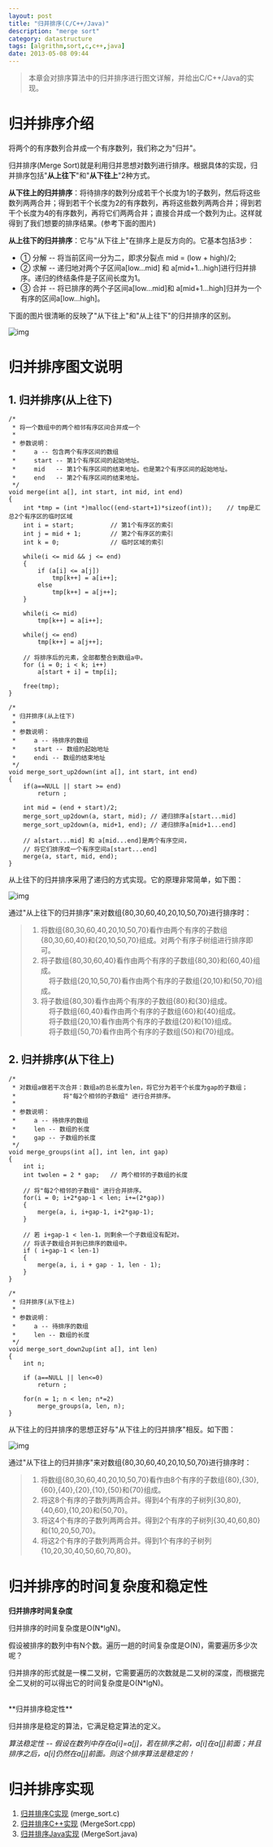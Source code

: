 ```yaml
---
layout: post
title: "归并排序(C/C++/Java)"
description: "merge sort"
category: datastructure
tags: [algrithm,sort,c,c++,java]
date: 2013-05-08 09:44
---
```




> 本章会对排序算法中的归并排序进行图文详解，并给出C/C++/Java的实现。



# 归并排序介绍

将两个的有序数列合并成一个有序数列，我们称之为"归并"。

归并排序(Merge Sort)就是利用归并思想对数列进行排序。根据具体的实现，归并排序包括"**从上往下**"和"**从下往上**"2种方式。

**从下往上的归并排序**：将待排序的数列分成若干个长度为1的子数列，然后将这些数列两两合并；得到若干个长度为2的有序数列，再将这些数列两两合并；得到若干个长度为4的有序数列，再将它们两两合并；直接合并成一个数列为止。这样就得到了我们想要的排序结果。(参考下面的图片)

**从上往下的归并排序**：它与"从下往上"在排序上是反方向的。它基本包括3步：

+ ①  分解 -- 将当前区间一分为二，即求分裂点 mid = (low + high)/2; 
+ ②  求解 -- 递归地对两个子区间a[low...mid] 和 a[mid+1...high]进行归并排序。递归的终结条件是子区间长度为1。
+ ③  合并 -- 将已排序的两个子区间a[low...mid]和 a[mid+1...high]归并为一个有序的区间a[low...high]。

下面的图片很清晰的反映了"从下往上"和"从上往下"的归并排序的区别。

![img](/media/pic/datastruct_algrithm/algrithm/merge_01.jpg)



# 归并排序图文说明

## 1. 归并排序(从上往下)

    /*
     * 将一个数组中的两个相邻有序区间合并成一个
     *
     * 参数说明：
     *     a -- 包含两个有序区间的数组
     *     start -- 第1个有序区间的起始地址。
     *     mid   -- 第1个有序区间的结束地址。也是第2个有序区间的起始地址。
     *     end   -- 第2个有序区间的结束地址。
     */
    void merge(int a[], int start, int mid, int end)
    {
        int *tmp = (int *)malloc((end-start+1)*sizeof(int));	// tmp是汇总2个有序区的临时区域
        int i = start;			// 第1个有序区的索引
        int j = mid + 1;		// 第2个有序区的索引
        int k = 0;				// 临时区域的索引

        while(i <= mid && j <= end)
        {
            if (a[i] <= a[j])
                tmp[k++] = a[i++];
            else
                tmp[k++] = a[j++];
        }

        while(i <= mid)
            tmp[k++] = a[i++];

        while(j <= end)
            tmp[k++] = a[j++];

        // 将排序后的元素，全部都整合到数组a中。
        for (i = 0; i < k; i++)
            a[start + i] = tmp[i];

        free(tmp);
    }

    /*
     * 归并排序(从上往下)
     *
     * 参数说明：
     *     a -- 待排序的数组
     *     start -- 数组的起始地址
     *     endi -- 数组的结束地址
     */
    void merge_sort_up2down(int a[], int start, int end)
    {
        if(a==NULL || start >= end)
            return ;

        int mid = (end + start)/2;
        merge_sort_up2down(a, start, mid); // 递归排序a[start...mid]
        merge_sort_up2down(a, mid+1, end); // 递归排序a[mid+1...end]

        // a[start...mid] 和 a[mid...end]是两个有序空间，
        // 将它们排序成一个有序空间a[start...end]
        merge(a, start, mid, end);
    }

从上往下的归并排序采用了递归的方式实现。它的原理非常简单，如下图：

![img](/media/pic/datastruct_algrithm/algrithm/merge_02.jpg)

通过"从上往下的归并排序"来对数组{80,30,60,40,20,10,50,70}进行排序时：

> 1. 将数组{80,30,60,40,20,10,50,70}看作由两个有序的子数组{80,30,60,40}和{20,10,50,70}组成。对两个有序子树组进行排序即可。 
> 2. 将子数组{80,30,60,40}看作由两个有序的子数组{80,30}和{60,40}组成。 
> <br/>&nbsp;&nbsp;&nbsp; 将子数组{20,10,50,70}看作由两个有序的子数组{20,10}和{50,70}组成。
> 3. 将子数组{80,30}看作由两个有序的子数组{80}和{30}组成。
> <br/>&nbsp;&nbsp;&nbsp;  将子数组{60,40}看作由两个有序的子数组{60}和{40}组成。
> <br/>&nbsp;&nbsp;&nbsp;  将子数组{20,10}看作由两个有序的子数组{20}和{10}组成。
> <br/>&nbsp;&nbsp;&nbsp;  将子数组{50,70}看作由两个有序的子数组{50}和{70}组成。


## 2. 归并排序(从下往上)

    /*
     * 对数组a做若干次合并：数组a的总长度为len，将它分为若干个长度为gap的子数组；
     *             将"每2个相邻的子数组" 进行合并排序。
     *
     * 参数说明：
     *     a -- 待排序的数组
     *     len -- 数组的长度
     *     gap -- 子数组的长度
     */
    void merge_groups(int a[], int len, int gap)
    {
        int i;
        int twolen = 2 * gap;	// 两个相邻的子数组的长度

        // 将"每2个相邻的子数组" 进行合并排序。
        for(i = 0; i+2*gap-1 < len; i+=(2*gap))
        {
            merge(a, i, i+gap-1, i+2*gap-1);
        }

        // 若 i+gap-1 < len-1，则剩余一个子数组没有配对。
        // 将该子数组合并到已排序的数组中。
        if ( i+gap-1 < len-1)
        {
            merge(a, i, i + gap - 1, len - 1);
        }
    }

    /*
     * 归并排序(从下往上)
     *
     * 参数说明：
     *     a -- 待排序的数组
     *     len -- 数组的长度
     */
    void merge_sort_down2up(int a[], int len)
    {
        int n;

        if (a==NULL || len<=0)
            return ;

        for(n = 1; n < len; n*=2)
            merge_groups(a, len, n);
    }

从下往上的归并排序的思想正好与"从下往上的归并排序"相反。如下图：

![img](/media/pic/datastruct_algrithm/algrithm/merge_03.jpg)

通过"从下往上的归并排序"来对数组{80,30,60,40,20,10,50,70}进行排序时：

> 1. 将数组{80,30,60,40,20,10,50,70}看作由8个有序的子数组{80},{30},{60},{40},{20},{10},{50}和{70}组成。
> 2. 将这8个有序的子数列两两合并。得到4个有序的子树列{30,80},{40,60},{10,20}和{50,70}。
> 3. 将这4个有序的子数列两两合并。得到2个有序的子树列{30,40,60,80}和{10,20,50,70}。
> 4. 将这2个有序的子数列两两合并。得到1个有序的子树列{10,20,30,40,50,60,70,80}。


# 归并排序的时间复杂度和稳定性

**归并排序时间复杂度**

归并排序的时间复杂度是O(N*lgN)。

假设被排序的数列中有N个数。遍历一趟的时间复杂度是O(N)，需要遍历多少次呢？

归并排序的形式就是一棵二叉树，它需要遍历的次数就是二叉树的深度，而根据完全二叉树的可以得出它的时间复杂度是O(N*lgN)。

<br/>
**归并排序稳定性**

归并排序是稳定的算法，它满足稳定算法的定义。

*算法稳定性 -- 假设在数列中存在a[i]=a[j]，若在排序之前，a[i]在a[j]前面；并且排序之后，a[i]仍然在a[j]前面。则这个排序算法是稳定的！*


# 归并排序实现

1. [归并排序C实现][link_mergesort_c] (merge_sort.c)
2. [归并排序C++实现][link_mergesort_cplus] (MergeSort.cpp)
3. [归并排序Java实现][link_mergesort_java] (MergeSort.java)


[link_mergesort_c]: https://github.com/wangkuiwu/datastructs_and_algorithm/blob/master/source/algrightm/sort/merge_sort/c/merge_sort.c
[link_mergesort_cplus]: https://github.com/wangkuiwu/datastructs_and_algorithm/blob/master/source/algrightm/sort/merge_sort/cplus/MergeSort.cpp
[link_mergesort_java]: https://github.com/wangkuiwu/datastructs_and_algorithm/blob/master/source/algrightm/sort/merge_sort/java/MergeSort.java

